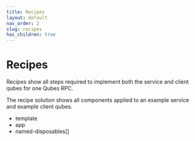 ```yaml
---
title: Recipes
layout: default
nav_order: 2
slug: recipes
has_children: true
---
```


# Recipes

Recipes show all steps required to implement both the service and client qubes for one Qubes RPC.

The recipe solution shows all components applied to an example service and example client qubes.

- template
- app
- named-disposables[]
